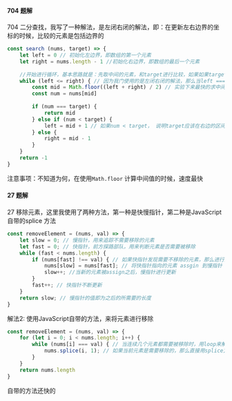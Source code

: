#### 704 题解

704 二分查找，我写了一种解法，是左闭右闭的解法，即：在更新左右边界的坐标的时候，比较的元素是包括边界的

```javascript
const search (nums, target) => {
    let left = 0 // 初始化左边界，即数组的第一个元素
    let right = nums.length - 1 //初始化右边界，即数组的最后一个元素
    
    //开始进行循环，基本思路就是：先取中间的元素，和target进行比较，如果如果target > mid，那么说明target应该在较大的区间，如果 target < mid， 那么就说明 target应该在较小的区间；然后根据落在哪个区间对边界进行调整
    while (left <= right) { // 因为我门使用的是左闭右闭的解法，那么当left === right的时候，该元素也是可取的
        const mid = Math.floor((left + right) / 2) // 实验下来最快的求中间值的方法
        const num = nums[mid]
        
        if (num === target) {
            return mid 
        } else if (num < target) {
            left = mid + 1 // 如果num < target， 说明target应该在右边的区间， 应该更新left指针
        } else {
            right = mid - 1
        }
    }
    return -1
}
```

注意事项：不知道为何，在使用`Math.floor` 计算中间值的时候，速度最快

#### 27 题解

27 移除元素，这里我使用了两种方法，第一种是快慢指针，第二种是JavaScript自带的splice 方法

```javascript
const removeElement = (nums, val) => {
    let slow = 0; // 慢指针，用来追踪不需要移除的元素
    let fast = 0; // 快指针，前方探路部队，用来判断元素是否需要被移除
    while (fast < nums.length) {
       	if (nums[fast] !== val) { // 如果快指针发现需要不移除的元素，那么进行如下操作
            nums[slow] = nums[fast]; // 将快指针指向的元素 assgin 到慢指针
            slow++; //当新的元素被assign之后，慢指针进行更新
        }
        fast++; // 快指针不断更新
    } 
    return slow; // 慢指针的值即为之后的所需要的长度
}
```

解法2: 使用JavaScript自带的方法，来将元素进行移除

```javascript
const removeElement = (nums, val) => {
    for (let i = 0; i < nums.length; i++) {
        while (nums[i] === val) { // 当连续几个元素都需要被移除时，用loop来解决
            nums.splice(i, 1); // 如果当前元素是需要移除的，那么直接用splice方法移除
        }
    }
    return nums.length
}
```

自带的方法还快的

